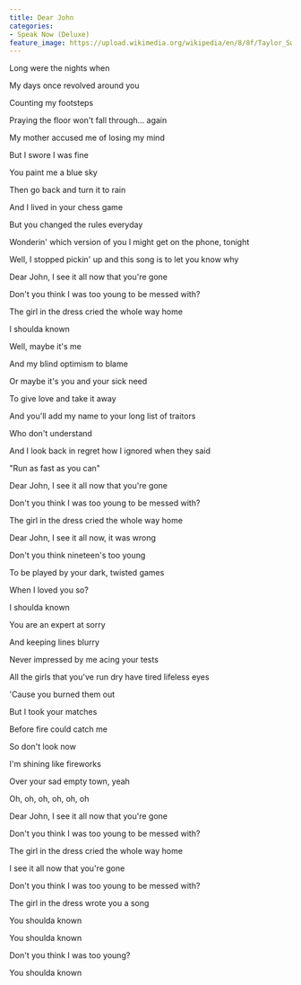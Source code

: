 ```yaml
---
title: Dear John
categories:
- Speak Now (Deluxe)
feature_image: https://upload.wikimedia.org/wikipedia/en/8/8f/Taylor_Swift_-_Speak_Now_cover.png
--- 
```

Long were the nights when

My days once revolved around you

Counting my footsteps

Praying the floor won't fall through... again

My mother accused me of losing my mind

But I swore I was fine

You paint me a blue sky

Then go back and turn it to rain

And I lived in your chess game

But you changed the rules everyday

Wonderin' which version of you I might get on the phone, tonight

Well, I stopped pickin' up and this song is to let you know why

Dear John, I see it all now that you're gone

Don't you think I was too young to be messed with?

The girl in the dress cried the whole way home

I shoulda known

Well, maybe it's me

And my blind optimism to blame

Or maybe it's you and your sick need

To give love and take it away

And you'll add my name to your long list of traitors

Who don't understand

And I look back in regret how I ignored when they said

"Run as fast as you can"

Dear John, I see it all now that you're gone

Don't you think I was too young to be messed with?

The girl in the dress cried the whole way home

Dear John, I see it all now, it was wrong

Don't you think nineteen's too young

To be played by your dark, twisted games

When I loved you so?

I shoulda known

You are an expert at sorry

And keeping lines blurry

Never impressed by me acing your tests

All the girls that you've run dry have tired lifeless eyes

'Cause you burned them out

But I took your matches

Before fire could catch me

So don't look now

I'm shining like fireworks

Over your sad empty town, yeah

Oh, oh, oh, oh, oh, oh

Dear John, I see it all now that you're gone

Don't you think I was too young to be messed with?

The girl in the dress cried the whole way home

I see it all now that you're gone

Don't you think I was too young to be messed with?

The girl in the dress wrote you a song

You shoulda known

You shoulda known

Don't you think I was too young?

You shoulda known